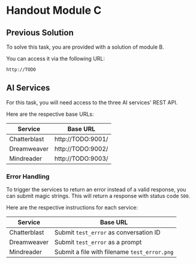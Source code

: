 # Handout Module C

## Previous Solution

To solve this task, you are provided with a solution of module B.

You can access it via the following URL:

```
http://TODO
```

## AI Services

For this task, you will need access to the three AI services' REST API.

Here are the respective base URLs:

| Service      | Base URL          |
|--------------|-------------------|
| Chatterblast | http://TODO:9001/ |
| Dreamweaver  | http://TODO:9002/ |
| Mindreader   | http://TODO:9003/ |

### Error Handling

To trigger the services to return an error instead of a valid response, you can submit magic strings. This will return a
response with status code `500`.

Here are the respective instructions for each service:

| Service      | Base URL                                     |
|--------------|----------------------------------------------|
| Chatterblast | Submit `test_error` as conversation ID       |
| Dreamweaver  | Submit `test_error` as a prompt              |
| Mindreader   | Submit a file with filename `test_error.png` |
